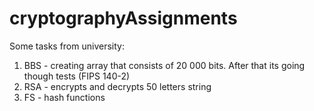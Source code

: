 # cryptographyAssignments
Some tasks from university:

1. BBS - creating array that consists of 20 000 bits. After that its going though tests (FIPS 140-2)
2. RSA - encrypts and decrypts 50 letters string
3. FS - hash functions
